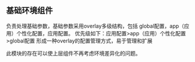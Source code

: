 ## 基础环境组件

负责处理基础参数，基础参数采用overlay多级结构，包括 global配置，app（应用）个性化配置，应用配置。
优先级如下：应用配置>app（应用）个性化配置>global配置 形成一种overlay的配置管理方式，易于管理和扩展

此模块的存在可以使上层组件不再考虑环境差异化的问题。